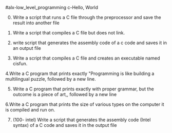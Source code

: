 #alx-low_level_programming
c-Hello, World



0. Write a script that runs a C file through the preprocessor and save the result into another file

1. Write a script that compiles a C file but does not link.

2. write script that generates the assembly code of a c code and saves it in an output file

3. Write a script that compiles a C file and creates an executable named cisfun.

4.Write a C program that prints exactly "Programming is like building a multilingual puzzle, followed by a new line.

5. Write a C program that prints exactly with proper grammar, but the outcome is a piece of art,, followed by a new line

6.Write a C program that prints the size of various types on the computer it is compiled and run on.

7. (100- intel) Write a script that generates the assembly code (Intel syntax) of a C code and saves it in the output file

